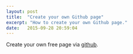 ```yaml
---
layout: post
title:  "Create your own Github page"
excerpt: "How to create your own Github page."
date:   2015-09-28 20:59:04
---
```

Create your own free page via [github].

[github]:      https://pages.github.com/
